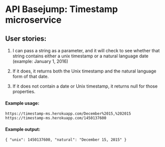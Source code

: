 # API Basejump: Timestamp microservice


## User stories:

1. I can pass a string as a parameter, and it will check to see whether that string contains either a unix timestamp or a natural language date (example: January 1, 2016)

2. If it does, it returns both the Unix timestamp and the natural language form of that date.

3. If it does not contain a date or Unix timestamp, it returns null for those properties.


#### Example usage:
    https://timestamp-ms.herokuapp.com/December%2015,%202015
    https://timestamp-ms.herokuapp.com/1450137600

#### Example output:
    { "unix": 1450137600, "natural": "December 15, 2015" }
